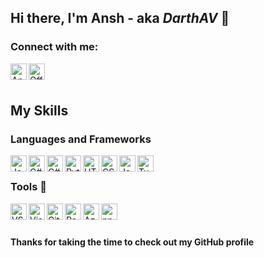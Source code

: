 ## Hi there, I'm Ansh - aka *DarthAV* 👋 

### Connect with me:
[<img align="left" alt="Ansh Verma | LinkedIn" width="26px" src="https://cdn.jsdelivr.net/gh/devicons/devicon/icons/linkedin/linkedin-original.svg"/>][linkedin]
[<img align="left" alt="Official Website | Ansh Verma" width="26px" src="https://img.icons8.com/fluency-systems-regular/96/777777/resume-website.png"/>][website]


<br>
<br>

## My Skills

### Languages and Frameworks
<img align="left" alt="Java" width="26px" src="https://cdn.jsdelivr.net/gh/devicons/devicon/icons/java/java-original.svg" />
<img align="left" alt="C#" width="26px" src="https://cdn.jsdelivr.net/gh/devicons/devicon/icons/csharp/csharp-original.svg"/>
<img align="left" alt="C#" width="26px" src="https://cdn.jsdelivr.net/gh/devicons/devicon/icons/cplusplus/cplusplus-original.svg"/>
<img align="left" alt="Python" width="26px" src="https://cdn.jsdelivr.net/gh/devicons/devicon/icons/python/python-original.svg"/>
<img align="left" alt="HTML5" width="26px" src="https://cdn.jsdelivr.net/gh/devicons/devicon/icons/html5/html5-original.svg"/> 
<img align="left" alt="CSS" width="26px" src="https://cdn.jsdelivr.net/gh/devicons/devicon/icons/css3/css3-original.svg"/> 
<img align="left" alt="Javascript" width="26px" src="https://cdn.jsdelivr.net/gh/devicons/devicon/icons/javascript/javascript-original.svg"/>
<img align="left" alt="Typescript" width="26px" src="https://cdn.jsdelivr.net/gh/devicons/devicon/icons/typescript/typescript-original.svg"/>
<br>

### Tools 🔨
<img align="left" alt="VS Code" width="26px" src="https://cdn.jsdelivr.net/gh/devicons/devicon/icons/vscode/vscode-original.svg"/>
<img align="left" alt="Visual Studio" width="26px" src="https://cdn.jsdelivr.net/gh/devicons/devicon/icons/visualstudio/visualstudio-plain.svg"/>
<img align="left" alt="Git" width="26px" src="https://cdn.jsdelivr.net/gh/devicons/devicon/icons/git/git-original.svg"/>
<img align="left" alt="Raspberry Pi" width="26px" src="https://cdn.jsdelivr.net/gh/devicons/devicon/icons/raspberrypi/raspberrypi-original.svg"/>
<img align="left" alt="Azure" width="26px" src="https://cdn.jsdelivr.net/gh/devicons/devicon/icons/azure/azure-original.svg"/>
<img align="left" alt="npm" width="26px" src="https://cdn.jsdelivr.net/gh/devicons/devicon/icons/npm/npm-original-wordmark.svg"/>
<br>
<br>

<!-- ### Github Stats 
<div>
<img align="center" src="https://github-readme-stats.vercel.app/api?username=darthav&count_private=true&theme=dark&show_icons=true&locale=en" alt="darthav" />
</div> -->

#### Thanks for taking the time to check out my GitHub profile


[website]: https://www.anshverma.com
[linkedin]: https://linkedin.com/in/verma-ansh
